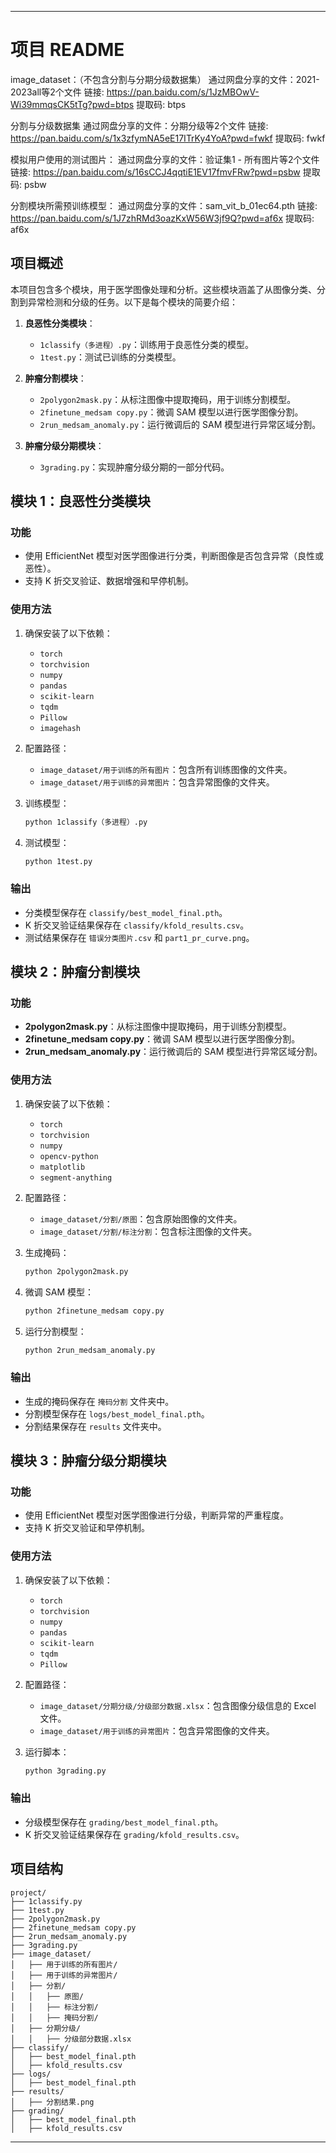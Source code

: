 

---

# 项目 README
image_dataset：（不包含分割与分期分级数据集）
通过网盘分享的文件：2021-2023all等2个文件
链接: https://pan.baidu.com/s/1JzMBOwV-Wi39mmqsCK5tTg?pwd=btps 提取码: btps

分割与分级数据集
通过网盘分享的文件：分期分级等2个文件
链接: https://pan.baidu.com/s/1x3zfymNA5eE17ITrKy4YoA?pwd=fwkf 提取码: fwkf

模拟用户使用的测试图片：
通过网盘分享的文件：验证集1 - 所有图片等2个文件
链接: https://pan.baidu.com/s/16sCCJ4qqtiE1EV17fmvFRw?pwd=psbw 提取码: psbw

分割模块所需预训练模型：
通过网盘分享的文件：sam_vit_b_01ec64.pth
链接: https://pan.baidu.com/s/1J7zhRMd3oazKxW56W3jf9Q?pwd=af6x 提取码: af6x

## 项目概述
本项目包含多个模块，用于医学图像处理和分析。这些模块涵盖了从图像分类、分割到异常检测和分级的任务。以下是每个模块的简要介绍：

1. **良恶性分类模块**：
   - `1classify（多进程）.py`：训练用于良恶性分类的模型。
   - `1test.py`：测试已训练的分类模型。

2. **肿瘤分割模块**：
   - `2polygon2mask.py`：从标注图像中提取掩码，用于训练分割模型。
   - `2finetune_medsam copy.py`：微调 SAM 模型以进行医学图像分割。
   - `2run_medsam_anomaly.py`：运行微调后的 SAM 模型进行异常区域分割。

3. **肿瘤分级分期模块**：
   - `3grading.py`：实现肿瘤分级分期的一部分代码。

## 模块 1：良恶性分类模块

### 功能
- 使用 EfficientNet 模型对医学图像进行分类，判断图像是否包含异常（良性或恶性）。
- 支持 K 折交叉验证、数据增强和早停机制。

### 使用方法
1. 确保安装了以下依赖：
   - `torch`
   - `torchvision`
   - `numpy`
   - `pandas`
   - `scikit-learn`
   - `tqdm`
   - `Pillow`
   - `imagehash`

2. 配置路径：
   - `image_dataset/用于训练的所有图片`：包含所有训练图像的文件夹。
   - `image_dataset/用于训练的异常图片`：包含异常图像的文件夹。

3. 训练模型：
   ```bash
   python 1classify（多进程）.py
   ```

4. 测试模型：
   ```bash
   python 1test.py
   ```

### 输出
- 分类模型保存在 `classify/best_model_final.pth`。
- K 折交叉验证结果保存在 `classify/kfold_results.csv`。
- 测试结果保存在 `错误分类图片.csv` 和 `part1_pr_curve.png`。

## 模块 2：肿瘤分割模块

### 功能
- **2polygon2mask.py**：从标注图像中提取掩码，用于训练分割模型。
- **2finetune_medsam copy.py**：微调 SAM 模型以进行医学图像分割。
- **2run_medsam_anomaly.py**：运行微调后的 SAM 模型进行异常区域分割。

### 使用方法
1. 确保安装了以下依赖：
   - `torch`
   - `torchvision`
   - `numpy`
   - `opencv-python`
   - `matplotlib`
   - `segment-anything`

2. 配置路径：
   - `image_dataset/分割/原图`：包含原始图像的文件夹。
   - `image_dataset/分割/标注分割`：包含标注图像的文件夹。

3. 生成掩码：
   ```bash
   python 2polygon2mask.py
   ```

4. 微调 SAM 模型：
   ```bash
   python 2finetune_medsam copy.py
   ```

5. 运行分割模型：
   ```bash
   python 2run_medsam_anomaly.py
   ```

### 输出
- 生成的掩码保存在 `掩码分割` 文件夹中。
- 分割模型保存在 `logs/best_model_final.pth`。
- 分割结果保存在 `results` 文件夹中。

## 模块 3：肿瘤分级分期模块

### 功能
- 使用 EfficientNet 模型对医学图像进行分级，判断异常的严重程度。
- 支持 K 折交叉验证和早停机制。

### 使用方法
1. 确保安装了以下依赖：
   - `torch`
   - `torchvision`
   - `numpy`
   - `pandas`
   - `scikit-learn`
   - `tqdm`
   - `Pillow`

2. 配置路径：
   - `image_dataset/分期分级/分级部分数据.xlsx`：包含图像分级信息的 Excel 文件。
   - `image_dataset/用于训练的异常图片`：包含异常图像的文件夹。

3. 运行脚本：
   ```bash
   python 3grading.py
   ```

### 输出
- 分级模型保存在 `grading/best_model_final.pth`。
- K 折交叉验证结果保存在 `grading/kfold_results.csv`。

## 项目结构
```
project/
├── 1classify.py
├── 1test.py
├── 2polygon2mask.py
├── 2finetune_medsam copy.py
├── 2run_medsam_anomaly.py
├── 3grading.py
├── image_dataset/
│   ├── 用于训练的所有图片/
│   ├── 用于训练的异常图片/
│   ├── 分割/
│   │   ├── 原图/
│   │   ├── 标注分割/
│   │   ├── 掩码分割/
│   ├── 分期分级/
│   │   ├── 分级部分数据.xlsx
├── classify/
│   ├── best_model_final.pth
│   ├── kfold_results.csv
├── logs/
│   ├── best_model_final.pth
├── results/
│   ├── 分割结果.png
├── grading/
│   ├── best_model_final.pth
│   ├── kfold_results.csv
```



---

